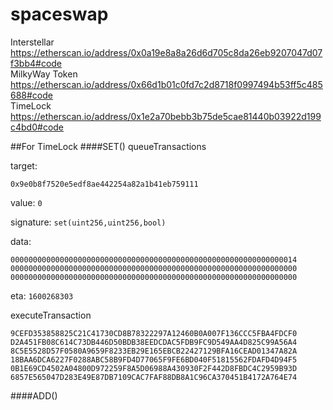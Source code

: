 # spaceswap

Interstellar   https://etherscan.io/address/0x0a19e8a8a26d6d705c8da26eb9207047d07f3bb4#code		
MilkyWay Token https://etherscan.io/address/0x66d1b01c0fd7c2d8718f0997494b53ff5c485688#code		 
TimeLock       https://etherscan.io/address/0x1e2a70bebb3b75de5cae81440b03922d199c4bd0#code		



##For TimeLock
####SET()
queueTransactions

target:

```0x9e0b8f7520e5edf8ae442254a82a1b41eb759111```

value:
```0```

signature:
```set(uint256,uint256,bool)```

data:
```0x
0000000000000000000000000000000000000000000000000000000000000014
0000000000000000000000000000000000000000000000000000000000000000
0000000000000000000000000000000000000000000000000000000000000000
```

eta:
```1600268303```


executeTransaction
```
9CEFD353858825C21C41730CD8B78322297A12460B0A007F136CCC5FBA4FDCF0
D2A451FB08C614C73DB446D50BDB38EEDCDAC5FDB9FC9D549AA4D825C99A56A4
8C5E5528D57F0580A9659F8233EB29E165EBCB22427129BFA16CEAD01347A82A
18BAA6DCA6227F0288ABC58B9FD4D77065F9FE6BD040F51815562FDAFD4D94F5
0B1E69CD4502A04800D972259F8A5D06988A430930F2F442D8FBDC4C2959B93D
6857E565047D283E49E87DB7109CAC7FAF88DB8A1C96CA370451B4172A764E74
```
####ADD()


